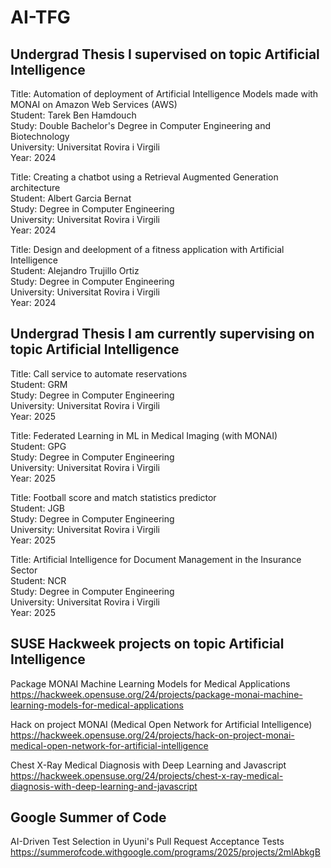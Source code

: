 # AI-TFG

## Undergrad Thesis I supervised on topic Artificial Intelligence

Title: Automation of deployment of Artificial Intelligence Models made with MONAI on Amazon Web Services (AWS)  
Student: Tarek Ben Hamdouch  
Study: Double Bachelor's Degree in Computer Engineering and Biotechnology  
University: Universitat Rovira i Virgili  
Year: 2024  

Title: Creating a chatbot using a Retrieval Augmented Generation architecture  
Student: Albert Garcia Bernat  
Study: Degree in Computer Engineering  
University: Universitat Rovira i Virgili  
Year: 2024  

Title: Design and deelopment of a fitness application with Artificial Intelligence  
Student: Alejandro Trujillo Ortiz  
Study: Degree in Computer Engineering  
University: Universitat Rovira i Virgili  
Year: 2024  

## Undergrad Thesis I am currently supervising on topic Artificial Intelligence

Title: Call service to automate reservations  
Student: GRM  
Study: Degree in Computer Engineering  
University: Universitat Rovira i Virgili  
Year: 2025   

Title: Federated Learning in ML in Medical Imaging (with MONAI)  
Student: GPG  
Study: Degree in Computer Engineering  
University: Universitat Rovira i Virgili  
Year: 2025  

Title: Football score and match statistics predictor  
Student: JGB  
Study: Degree in Computer Engineering  
University: Universitat Rovira i Virgili  
Year: 2025  

Title: Artificial Intelligence for Document Management in the Insurance Sector  
Student: NCR  
Study: Degree in Computer Engineering  
University: Universitat Rovira i Virgili  
Year: 2025  

## SUSE Hackweek projects on topic Artificial Intelligence

Package MONAI Machine Learning Models for Medical Applications  
https://hackweek.opensuse.org/24/projects/package-monai-machine-learning-models-for-medical-applications  


Hack on project MONAI (Medical Open Network for Artificial Intelligence)  
https://hackweek.opensuse.org/24/projects/hack-on-project-monai-medical-open-network-for-artificial-intelligence  


Chest X-Ray Medical Diagnosis with Deep Learning and Javascript  
https://hackweek.opensuse.org/24/projects/chest-x-ray-medical-diagnosis-with-deep-learning-and-javascript  
 
## Google Summer of Code

AI-Driven Test Selection in Uyuni's Pull Request Acceptance Tests   
https://summerofcode.withgoogle.com/programs/2025/projects/2mlAbkgB
